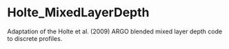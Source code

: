 # Holte_MixedLayerDepth
Adaptation of the Holte et al. (2009) ARGO blended mixed layer depth code to discrete profiles.
